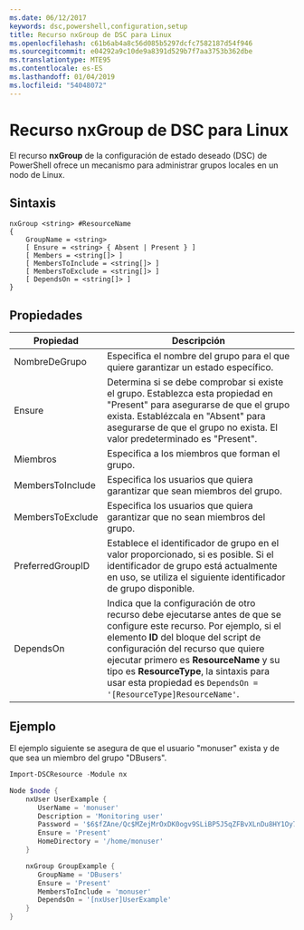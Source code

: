 ```yaml
---
ms.date: 06/12/2017
keywords: dsc,powershell,configuration,setup
title: Recurso nxGroup de DSC para Linux
ms.openlocfilehash: c61b6ab4a8c56d085b5297dcfc7582187d54f946
ms.sourcegitcommit: e04292a9c10de9a8391d529b7f7aa3753b362dbe
ms.translationtype: MTE95
ms.contentlocale: es-ES
ms.lasthandoff: 01/04/2019
ms.locfileid: "54048072"
---
```

# <a name="dsc-for-linux-nxgroup-resource"></a>Recurso nxGroup de DSC para Linux

El recurso **nxGroup** de la configuración de estado deseado (DSC) de PowerShell ofrece un mecanismo para administrar grupos locales en un nodo de Linux.

## <a name="syntax"></a>Sintaxis

```
nxGroup <string> #ResourceName
{
    GroupName = <string>
    [ Ensure = <string> { Absent | Present } ]
    [ Members = <string[]> ]
    [ MembersToInclude = <string[]> ]
    [ MembersToExclude = <string[]> ]
    [ DependsOn = <string[]> ]
}
```

## <a name="properties"></a>Propiedades

|  Propiedad |  Descripción |
|---|---|
| NombreDeGrupo| Especifica el nombre del grupo para el que quiere garantizar un estado específico.|
| Ensure| Determina si se debe comprobar si existe el grupo. Establezca esta propiedad en "Present" para asegurarse de que el grupo exista. Establézcala en "Absent" para asegurarse de que el grupo no exista. El valor predeterminado es "Present".|
| Miembros| Especifica a los miembros que forman el grupo.|
| MembersToInclude| Especifica los usuarios que quiera garantizar que sean miembros del grupo.|
| MembersToExclude| Especifica los usuarios que quiera garantizar que no sean miembros del grupo.|
| PreferredGroupID| Establece el identificador de grupo en el valor proporcionado, si es posible. Si el identificador de grupo está actualmente en uso, se utiliza el siguiente identificador de grupo disponible.|
| DependsOn | Indica que la configuración de otro recurso debe ejecutarse antes de que se configure este recurso. Por ejemplo, si el elemento **ID** del bloque del script de configuración del recurso que quiere ejecutar primero es **ResourceName** y su tipo es **ResourceType**, la sintaxis para usar esta propiedad es `DependsOn = '[ResourceType]ResourceName'`.|

## <a name="example"></a>Ejemplo

El ejemplo siguiente se asegura de que el usuario "monuser" exista y de que sea un miembro del grupo "DBusers".

```powershell
Import-DSCResource -Module nx

Node $node {
    nxUser UserExample {
       UserName = 'monuser'
       Description = 'Monitoring user'
       Password = '$6$fZAne/Qc$MZejMrOxDK0ogv9SLiBP5J5qZFBvXLnDu8HY1Oy7ycX.Y3C7mGPUfeQy3A82ev3zIabhDQnj2ayeuGn02CqE/0'
       Ensure = 'Present'
       HomeDirectory = '/home/monuser'
    }

    nxGroup GroupExample {
       GroupName = 'DBusers'
       Ensure = 'Present'
       MembersToInclude = 'monuser'
       DependsOn = '[nxUser]UserExample'
    }
}
```